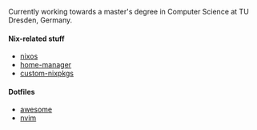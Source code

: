 Currently working towards a master's degree in Computer Science at TU Dresden, Germany.

#### Nix-related stuff
- [nixos](https://github.com/lwndhrst/nixos)
- [home-manager](https://github.com/lwndhrst/home-manager)
- [custom-nixpkgs](https://github.com/lwndhrst/custom-nixpkgs)

#### Dotfiles
- [awesome](https://github.com/lwndhrst/awesome)
- [nvim](https://github.com/lwndhrst/nvim)

<!--
**lwndhrst/lwndhrst** is a ✨ _special_ ✨ repository because its `README.md` (this file) appears on your GitHub profile.

Here are some ideas to get you started:

- 🔭 I’m currently working on ...
- 🌱 I’m currently learning ...
- 👯 I’m looking to collaborate on ...
- 🤔 I’m looking for help with ...
- 💬 Ask me about ...
- 📫 How to reach me: ...
- 😄 Pronouns: ...
- ⚡ Fun fact: ...
-->
